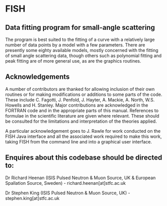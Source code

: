# FISH

## Data fitting program for small-angle scattering

The program is best suited to the fitting of a curve with a relatively large number of data points by a model with a few parameters. There are presently some eighty available models, mostly concerned with the fitting of small angle scattering data, though others such as polynomial fitting and peak fitting are of more general use, as are the graphics routines.


## Acknowledgements

A number of contributors are thanked for allowing inclusion of their own routines or for making modifications or additions to some parts of the code. These include C. Fagotti, J. Penfold, J. Hayter, A. Mackie, A. North, W.S. Howells and H. Stanley. Major contributions are acknowledged in the FORTRAN code and in the appropriate parts of this manual. References to formulae in the scientific literature are given where relevant. These should be consulted for the limitations and interpretation of the theories applied.

A particular acknowledgement goes to J. Rawle for work conducted on the FISH Java interface and all the associated work required to make this work, taking FISH from the command line and into a graphical user interface.


## Enquires about this codebase should be directed to:


Dr Richard Heenan (ISIS Pulsed Neutron & Muon Source, UK & European Spallation Source, Sweden) - richard.heenan[at]stfc.ac.uk

Dr Stephen King (ISIS Pulsed Neutron & Muon Source, UK) - stephen.king[at]stfc.ac.uk
